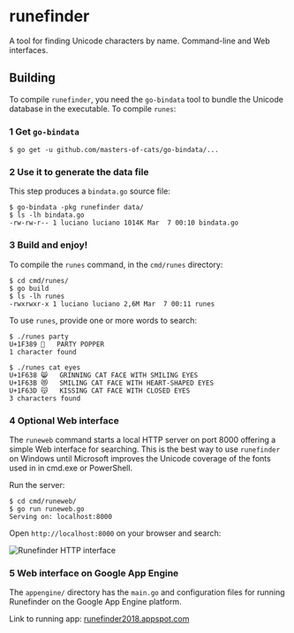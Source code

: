 # runefinder

A tool for finding Unicode characters by name. Command-line and Web interfaces.

## Building

To compile `runefinder`, you need the `go-bindata` tool to bundle the Unicode database in the executable. To compile `runes`:

### 1 Get `go-bindata`

```
$ go get -u github.com/masters-of-cats/go-bindata/...
```

### 2 Use it to generate the data file

This step produces a `bindata.go` source file:

```
$ go-bindata -pkg runefinder data/
$ ls -lh bindata.go
-rw-rw-r-- 1 luciano luciano 1014K Mar  7 00:10 bindata.go
```

### 3 Build and enjoy!

To compile the `runes` command, in the `cmd/runes` directory:

```
$ cd cmd/runes/
$ go build
$ ls -lh runes
-rwxrwxr-x 1 luciano luciano 2,6M Mar  7 00:11 runes
```

To use `runes`, provide one or more words to search:

```
$ ./runes party
U+1F389	🎉	PARTY POPPER
1 character found

$ ./runes cat eyes
U+1F638	😸	GRINNING CAT FACE WITH SMILING EYES
U+1F63B	😻	SMILING CAT FACE WITH HEART-SHAPED EYES
U+1F63D	😽	KISSING CAT FACE WITH CLOSED EYES
3 characters found
```


### 4 Optional  Web interface

The `runeweb` command starts a local HTTP server on port 8000 offering a simple Web
interface for searching. This is the best way to use `runefinder` on Windows until
Microsoft improves the Unicode coverage of the fonts used in in cmd.exe or PowerShell.

Run the server:

```
$ cd cmd/runeweb/
$ go run runeweb.go
Serving on: localhost:8000
```

Open `http://localhost:8000` on your browser and search:

![Runefinder HTTP interface](https://github.com/standupdev/runefinder/raw/master/img/runefinder-runeweb.png "Runefinder HTTP interface")


### 5 Web interface on Google App Engine

The `appengine/` directory has the `main.go` and configuration files for running Runefinder on the Google App Engine platform.

Link to running app: [runefinder2018.appspot.com](https://runefinder2018.appspot.com/)
